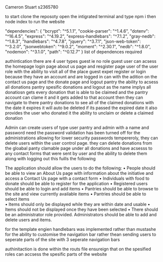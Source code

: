 Cameron Stuart
s2365780

to start clone the reposoty open the intigrated terminal and type npm i 
then node index to run the website 

"dependencies": {
    "bcrypt": "^5.1.1",
    "cookie-parser": "^1.4.6",
    "dotenv": "^16.4.5",
    "express": "^4.19.2",
    "express-handlebars": "^7.1.2",
    "gray-nedb": "^1.8.3",
    "handlebars": "^4.7.8",
    "jquery": "^3.7.1",
    "json-web-token": "^3.2.0",
    "jsonwebtoken": "^9.0.2",
    "moment": "^2.30.1",
    "nedb": "^1.8.0",
    "nodemon": "^3.1.0",
    "path": "^0.12.7"
  }
  list of dependences required



authintication there are 4 user types 
guest ie no role
guest user can acsess the homepage login page about us page and resgister page 
user of the user role with the ability to visit all of the place guest expet register or login because they have an account and are logged in can with the adition on the contact us page and the donate page and logout
pantry the ability to acsess all donations pantry spesific donations and logout 
as the name implys all donatiosn gets every donation that is able to be claimed and the pantry account can clame it and it gets added to that account then they can navigate to there pantry donations to see all of the claimed donations
with the date it expires it will auto be deleted if its passed the expired date it also provides the user who donated it the ability to unclaim or delete a claimed donation

Admin can create users of type user pantry and admin with a name and password need the password validation has been turned off for the administrations allowing for lower security passwords tempereroly, they can delete users within the user control page.
they can delete donations from the gloabal panty clamable page under all donations and have acsesss to any contact forms that were sent by user and the ability to delete them along with logging out this fuills the following

The application should allow the users to do the following:
•	People should be able to view an About Us page with information about the initiative and access a Contact Us page with a contact form
•	Individuals with food to donate should be able to register for the application
•	Registered users should be able to login and add items
•	Pantries should be able to browse to the site and view currently available items
•	Pantries should be able to select items  
•	Items should only be displayed while they are within date and usable
•	Items should not be displayed once they have been selected
•	There should be an administrator role provided. Administrators should be able to add and delete users and items.

for the template engien handlebars was implemented rather than mustashe for the ability to customise the navigation bar rather thean sending users to seperate parts of the site with 3 seperate navigation bars 

authinitaction is done within the routs file ensureign that on the spesified roles can accsess the spesific parts of the website 
